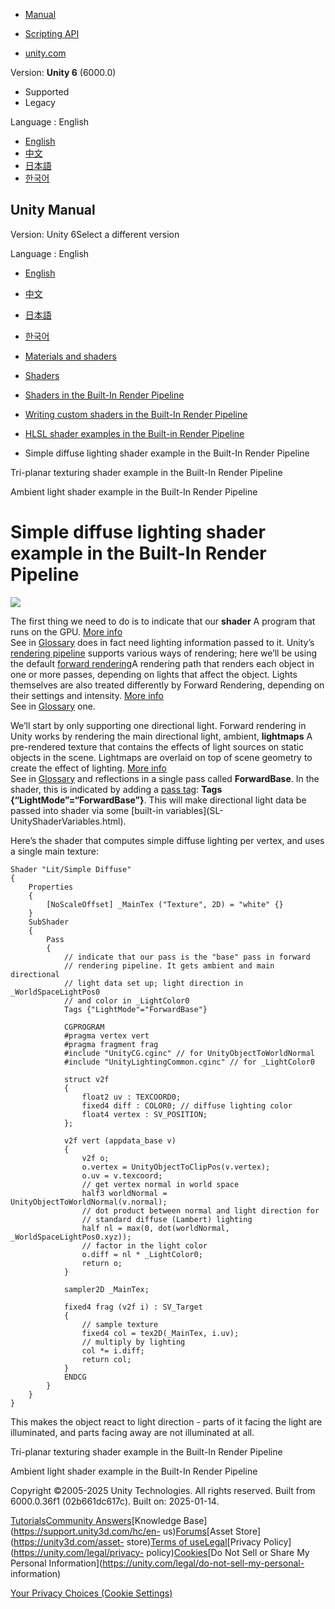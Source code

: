 [](https://docs.unity3d.com)

  * [Manual](../Manual/index.html)
  * [Scripting API](../ScriptReference/index.html)

  * [unity.com](https://unity.com/)

Version: **Unity 6** (6000.0)

  * Supported
  * Legacy

Language : English

  * [English](/Manual/built-in-shader-examples-simple-diffuse-lighting.html)
  * [中文](/cn/current/Manual/built-in-shader-examples-simple-diffuse-lighting.html)
  * [日本語](/ja/current/Manual/built-in-shader-examples-simple-diffuse-lighting.html)
  * [한국어](/kr/current/Manual/built-in-shader-examples-simple-diffuse-lighting.html)

[](https://docs.unity3d.com)

## Unity Manual

Version: Unity 6Select a different version

Language : English

  * [English](/Manual/built-in-shader-examples-simple-diffuse-lighting.html)
  * [中文](/cn/current/Manual/built-in-shader-examples-simple-diffuse-lighting.html)
  * [日本語](/ja/current/Manual/built-in-shader-examples-simple-diffuse-lighting.html)
  * [한국어](/kr/current/Manual/built-in-shader-examples-simple-diffuse-lighting.html)

  * [Materials and shaders](materials-and-shaders.html)
  * [Shaders](Shaders.html)
  * [Shaders in the Built-In Render Pipeline](shader-built-in-birp-landing.html)
  * [Writing custom shaders in the Built-In Render Pipeline](writing-shaders-birp.html)
  * [HLSL shader examples in the Built-in Render Pipeline](built-in-shader-examples.html)
  * Simple diffuse lighting shader example in the Built-In Render Pipeline

[](built-in-shader-examples-tri-planar-texturing.html)

Tri-planar texturing shader example in the Built-In Render Pipeline

[](built-in-shader-examples-diffuse-lighting-with-ambient-light.html)

Ambient light shader example in the Built-In Render Pipeline

# Simple diffuse lighting shader example in the Built-In Render Pipeline

![](../uploads/SL/ExampleDiffuseLighting.png)

The first thing we need to do is to indicate that our **shader** A program
that runs on the GPU. [More info](Shaders.html)  
See in [Glossary](Glossary.html#Shader) does in fact need lighting information
passed to it. Unity’s [rendering pipeline](SL-RenderPipeline.html) supports
various ways of rendering; here we’ll be using the default [forward
rendering](RenderTech-ForwardRendering.html)A rendering path that renders each
object in one or more passes, depending on lights that affect the object.
Lights themselves are also treated differently by Forward Rendering, depending
on their settings and intensity. [More info](RenderTech-ForwardRendering.html)  
See in [Glossary](Glossary.html#ForwardRendering) one.

We’ll start by only supporting one directional light. Forward rendering in
Unity works by rendering the main directional light, ambient, **lightmaps** A
pre-rendered texture that contains the effects of light sources on static
objects in the scene. Lightmaps are overlaid on top of scene geometry to
create the effect of lighting. [More info](Lightmapping.html)  
See in [Glossary](Glossary.html#Lightmap) and reflections in a single pass
called **ForwardBase**. In the shader, this is indicated by adding a [pass
tag](SL-PassTags.html): **Tags {“LightMode”=“ForwardBase”}**. This will make
directional light data be passed into shader via some [built-in variables](SL-
UnityShaderVariables.html).

Here’s the shader that computes simple diffuse lighting per vertex, and uses a
single main texture:

    
    
    Shader "Lit/Simple Diffuse"
    {
        Properties
        {
            [NoScaleOffset] _MainTex ("Texture", 2D) = "white" {}
        }
        SubShader
        {
            Pass
            {
                // indicate that our pass is the "base" pass in forward
                // rendering pipeline. It gets ambient and main directional
                // light data set up; light direction in _WorldSpaceLightPos0
                // and color in _LightColor0
                Tags {"LightMode"="ForwardBase"}
            
                CGPROGRAM
                #pragma vertex vert
                #pragma fragment frag
                #include "UnityCG.cginc" // for UnityObjectToWorldNormal
                #include "UnityLightingCommon.cginc" // for _LightColor0
    
                struct v2f
                {
                    float2 uv : TEXCOORD0;
                    fixed4 diff : COLOR0; // diffuse lighting color
                    float4 vertex : SV_POSITION;
                };
    
                v2f vert (appdata_base v)
                {
                    v2f o;
                    o.vertex = UnityObjectToClipPos(v.vertex);
                    o.uv = v.texcoord;
                    // get vertex normal in world space
                    half3 worldNormal = UnityObjectToWorldNormal(v.normal);
                    // dot product between normal and light direction for
                    // standard diffuse (Lambert) lighting
                    half nl = max(0, dot(worldNormal, _WorldSpaceLightPos0.xyz));
                    // factor in the light color
                    o.diff = nl * _LightColor0;
                    return o;
                }
                
                sampler2D _MainTex;
    
                fixed4 frag (v2f i) : SV_Target
                {
                    // sample texture
                    fixed4 col = tex2D(_MainTex, i.uv);
                    // multiply by lighting
                    col *= i.diff;
                    return col;
                }
                ENDCG
            }
        }
    }
    

This makes the object react to light direction - parts of it facing the light
are illuminated, and parts facing away are not illuminated at all.

[](built-in-shader-examples-tri-planar-texturing.html)

Tri-planar texturing shader example in the Built-In Render Pipeline

[](built-in-shader-examples-diffuse-lighting-with-ambient-light.html)

Ambient light shader example in the Built-In Render Pipeline

Copyright ©2005-2025 Unity Technologies. All rights reserved. Built from
6000.0.36f1 (02b661dc617c). Built on: 2025-01-14.

[Tutorials](https://learn.unity.com/)[Community
Answers](https://answers.unity3d.com)[Knowledge
Base](https://support.unity3d.com/hc/en-
us)[Forums](https://forum.unity3d.com)[Asset Store](https://unity3d.com/asset-
store)[Terms of
use](https://docs.unity3d.com/Manual/TermsOfUse.html)[Legal](https://unity.com/legal)[Privacy
Policy](https://unity.com/legal/privacy-
policy)[Cookies](https://unity.com/legal/cookie-policy)[Do Not Sell or Share
My Personal Information](https://unity.com/legal/do-not-sell-my-personal-
information)

[Your Privacy Choices (Cookie Settings)](javascript:void\(0\);)

